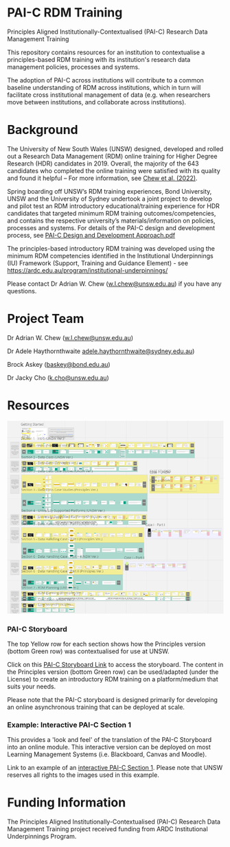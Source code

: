 # PAI-C RDM Training
Principles Aligned Institutionally-Contextualised (PAI-C) Research Data Management Training

This repository contains resources for an institution to contextualise a principles-based RDM training with its institution's research data management policies, processes and systems.

The adoption of PAI-C across institutions will contribute to a common baseline understanding of RDM across institutions, which in turn will facilitate cross institutional management of data (e.g. when researchers move between institutions, and collaborate across institutions). 

# Background
The University of New South Wales (UNSW) designed, developed and rolled out a Research Data Management (RDM) online training for Higher Degree Research (HDR) candidates in 2019. Overall, the majority of the 643 candidates who completed the online training were satisfied with its quality and found it helpful – For more information, see [Chew et al. (2022)](https://journals.sagepub.com/doi/abs/10.1177/03400352211054120).

Spring boarding off UNSW’s RDM training experiences, Bond University, UNSW and the University of Sydney undertook a joint project to develop and pilot test an RDM introductory educational/training experience for HDR candidates that targeted minimum RDM training outcomes/competencies, and contains the respective university’s materials/information on policies, processes and systems. For details of the PAI-C design and development process, see [PAI-C Design and Development Approach.pdf](https://github.com/Adrian-W-Chew/PAI-C-RDM-Training/blob/71b3fa3aaf183540bb51646d1eeb1fab8ba8b0b4/PAI-C%20Design%20and%20Development%20Approach_30Nov2023.pdf)

The principles-based introductory RDM training was developed using the minimum RDM competencies identified in the Institutional Underpinnings (IU) Framework (Support, Training and Guidance Element) - see https://ardc.edu.au/program/institutional-underpinnings/

Please contact Dr Adrian W. Chew (w.l.chew@unsw.edu.au) if you have any questions.

# Project Team
Dr Adrian W. Chew (w.l.chew@unsw.edu.au)

Dr Adele Haythornthwaite adele.haythornthwaite@sydney.edu.au)

Brock Askey (baskey@bond.edu.au)

Dr Jacky Cho (k.cho@unsw.edu.au)

# Resources

![This is a macroview of the PAI-C Storyboard](https://github.com/Adrian-W-Chew/PAI-C-RDM-Training/blob/main/Macroview%20of%20PAI-C%20Storyboard.png)

### PAI-C Storyboard
The top Yellow row for each section shows how the Principles version (bottom Green row) was contextualised for use at UNSW.

Click on this [PAI-C Storyboard Link](https://miro.com/app/board/uXjVPtesJvg=/?share_link_id=933170072270) to access the storyboard. The content in the Principles version (bottom Green row) can be used/adapted (under the License) to create an introductory RDM training on a platform/medium that suits your needs.

Please note that the PAI-C storyboard is designed primarily for developing an online asynchronous training that can be deployed at scale.

### Example: Interactive PAI-C Section 1
This provides a 'look and feel' of the translation of the PAI-C Storyboard into an online module. This interactive version can be deployed on most Learning Management Systems (i.e. Blackboard, Canvas and Moodle).

Link to an example of an [interactive PAI-C Section 1](https://rdmpocketrockets.ispring.com/app/preview/33da2228-a0f4-11ed-8a0b-7aa57ad180db). Please note that UNSW reserves all rights to the images used in this example.

# Funding Information
The Principles Aligned Institutionally-Contextualised (PAI-C) Research Data Management Training project received funding from ARDC Institutional Underpinnings Program.

